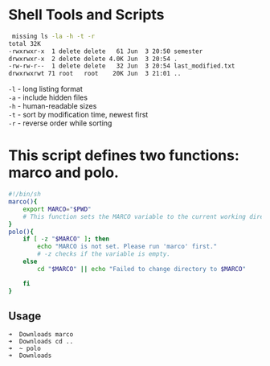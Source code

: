 # Shell Tools and Scripts
```bash
 missing ls -la -h -t -r
total 32K
-rwxrwxr-x  1 delete delete   61 Jun  3 20:50 semester
drwxrwxr-x  2 delete delete 4.0K Jun  3 20:54 .
-rw-rw-r--  1 delete delete   32 Jun  3 20:54 last_modified.txt
drwxrwxrwt 71 root   root    20K Jun  3 21:01 ..
```
`-l` - long listing format<br>
`-a` - include hidden files<br>
`-h` - human-readable sizes<br>
`-t` - sort by modification time, newest first<br>
`-r` - reverse order while sorting<br>
# This script defines two functions: marco and polo.
```bash
#!/bin/sh
marco(){
    export MARCO="$PWD"
    # This function sets the MARCO variable to the current working directory.
}
polo(){
    if [ -z "$MARCO" ]; then
        echo "MARCO is not set. Please run 'marco' first."
        # -z checks if the variable is empty.
    else
        cd "$MARCO" || echo "Failed to change directory to $MARCO"

    fi
}
``` 
## Usage
```console
➜  Downloads marco 
➜  Downloads cd ..
➜  ~ polo
➜  Downloads 
```

